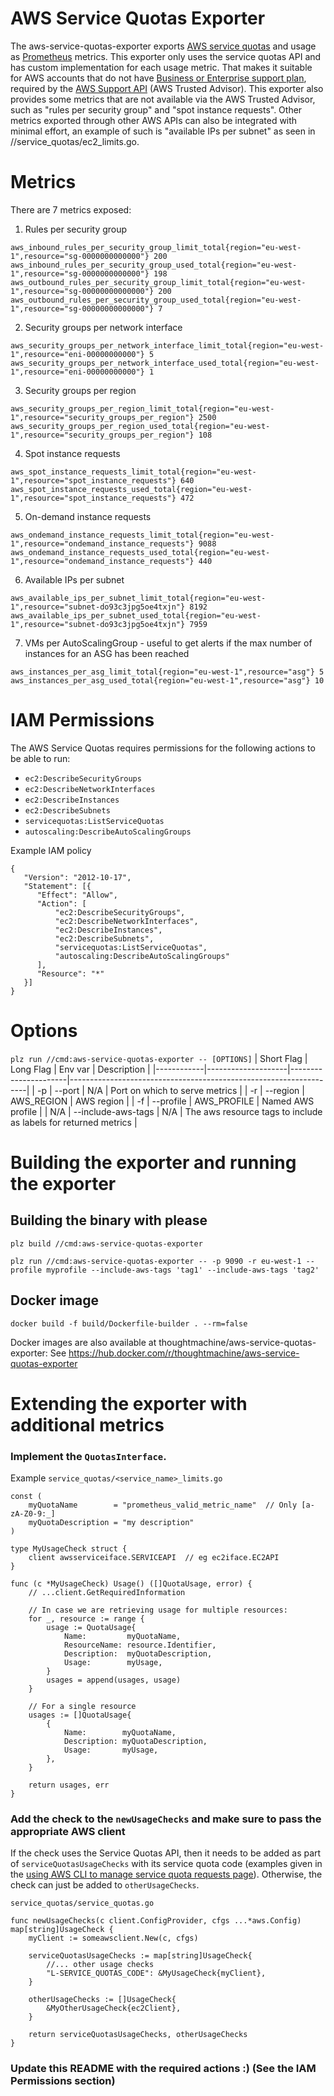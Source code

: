 # AWS Service Quotas Exporter
The aws-service-quotas-exporter exports [AWS service quotas][1] and
usage as [Prometheus][2] metrics. This exporter only uses the service
quotas API and has custom implementation for each usage metric.
That makes it suitable for AWS accounts that do not have [Business or Enterprise
support plan][3], required by the [AWS Support API][4] (AWS
Trusted Advisor). This exporter also provides some metrics that are
not available via the AWS Trusted Advisor, such as "rules per security
group" and "spot instance requests". Other metrics exported through other AWS APIs
can also be integrated with minimal effort, an example of such is "available IPs
per subnet" as seen in //service_quotas/ec2_limits.go.

# Metrics

There are 7 metrics exposed:

1. Rules per security group
```
aws_inbound_rules_per_security_group_limit_total{region="eu-west-1",resource="sg-0000000000000"} 200
aws_inbound_rules_per_security_group_used_total{region="eu-west-1",resource="sg-0000000000000"} 198
aws_outbound_rules_per_security_group_limit_total{region="eu-west-1",resource="sg-00000000000000"} 200
aws_outbound_rules_per_security_group_used_total{region="eu-west-1",resource="sg-00000000000000"} 7
```

2. Security groups per network interface
```
aws_security_groups_per_network_interface_limit_total{region="eu-west-1",resource="eni-00000000000"} 5
aws_security_groups_per_network_interface_used_total{region="eu-west-1",resource="eni-00000000000"} 1
```

3. Security groups per region
```
aws_security_groups_per_region_limit_total{region="eu-west-1",resource="security_groups_per_region"} 2500
aws_security_groups_per_region_used_total{region="eu-west-1",resource="security_groups_per_region"} 108
```

4. Spot instance requests
```
aws_spot_instance_requests_limit_total{region="eu-west-1",resource="spot_instance_requests"} 640
aws_spot_instance_requests_used_total{region="eu-west-1",resource="spot_instance_requests"} 472
```

5. On-demand instance requests
```
aws_ondemand_instance_requests_limit_total{region="eu-west-1",resource="ondemand_instance_requests"} 9088
aws_ondemand_instance_requests_used_total{region="eu-west-1",resource="ondemand_instance_requests"} 440
```

6. Available IPs per subnet
```
aws_available_ips_per_subnet_limit_total{region="eu-west-1",resource="subnet-do93c3jpg5oe4txjn"} 8192
aws_available_ips_per_subnet_used_total{region="eu-west-1",resource="subnet-do93c3jpg5oe4txjn"} 7959
```

7. VMs per AutoScalingGroup - useful to get alerts if the max number of instances for an ASG has been reached
```
aws_instances_per_asg_limit_total{region="eu-west-1",resource="asg"} 5
aws_instances_per_asg_used_total{region="eu-west-1",resource="asg"} 10
```

# IAM Permissions

The AWS Service Quotas requires permissions for the following actions
to be able to run:

 * `ec2:DescribeSecurityGroups`
 * `ec2:DescribeNetworkInterfaces`
 * `ec2:DescribeInstances`
 * `ec2:DescribeSubnets`
 * `servicequotas:ListServiceQuotas`
 * `autoscaling:DescribeAutoScalingGroups`

Example IAM policy
```
{
   "Version": "2012-10-17",
   "Statement": [{
      "Effect": "Allow",
      "Action": [
          "ec2:DescribeSecurityGroups",
          "ec2:DescribeNetworkInterfaces",
          "ec2:DescribeInstances",
          "ec2:DescribeSubnets",
          "servicequotas:ListServiceQuotas",
          "autoscaling:DescribeAutoScalingGroups"
      ],
      "Resource": "*"
   }]
}
```

# Options

`plz run //cmd:aws-service-quotas-exporter -- [OPTIONS]`
| Short Flag | Long Flag          | Env var                       | Description                                              |
|------------|--------------------|----------------------|-------------------------------------------------------------------|
| -p         | --port             | N/A         | Port on which to serve metrics                                             |
| -r         | --region           | AWS_REGION  | AWS region                                                                 |
| -f         | --profile          | AWS_PROFILE | Named AWS profile                                                          |
| N/A        | --include-aws-tags | N/A         | The aws resource tags to include as labels for returned metrics            |

# Building the exporter and running the exporter

## Building the binary with please
`plz build //cmd:aws-service-quotas-exporter`

`plz run //cmd:aws-service-quotas-exporter -- -p 9090 -r eu-west-1 --profile myprofile --include-aws-tags 'tag1' --include-aws-tags 'tag2'`

## Docker image
`docker build -f build/Dockerfile-builder . --rm=false`

Docker images are also available at thoughtmachine/aws-service-quotas-exporter:<version> See https://hub.docker.com/r/thoughtmachine/aws-service-quotas-exporter

# Extending the exporter with additional metrics

### Implement the `QuotasInterface`.

Example
`service_quotas/<service_name>_limits.go`
```
const (
    myQuotaName        = "prometheus_valid_metric_name"  // Only [a-zA-Z0-9:_]
    myQuotaDescription = "my description"
)

type MyUsageCheck struct {
    client awsserviceiface.SERVICEAPI  // eg ec2iface.EC2API
}

func (c *MyUsageCheck) Usage() ([]QuotaUsage, error) {
    // ...client.GetRequiredInformation

    // In case we are retrieving usage for multiple resources:
    for _, resource := range {
        usage := QuotaUsage{
            Name:         myQuotaName,
            ResourceName: resource.Identifier,
            Description:  myQuotaDescription,
            Usage:        myUsage,
        }
        usages = append(usages, usage)
    }

    // For a single resource
    usages := []QuotaUsage{
        {
            Name:        myQuotaName,
            Description: myQuotaDescription,
            Usage:       myUsage,
        },
    }

    return usages, err
}
```

### Add the check to the `newUsageChecks` and make sure to pass the appropriate AWS client

If the check uses the Service Quotas API, then it needs to be added as part of
`serviceQuotasUsageChecks` with its service quota code (examples given in the
[using AWS CLI to manage service quota requests page][5]). Otherwise, the check can
just be added to `otherUsageChecks`.

`service_quotas/service_quotas.go`
```
func newUsageChecks(c client.ConfigProvider, cfgs ...*aws.Config) map[string]UsageCheck {
    myClient := someawsclient.New(c, cfgs)

    serviceQuotasUsageChecks := map[string]UsageCheck{
        //... other usage checks
        "L-SERVICE_QUOTAS_CODE": &MyUsageCheck{myClient},
    }

    otherUsageChecks := []UsageCheck{
        &MyOtherUsageCheck{ec2Client},
    }

    return serviceQuotasUsageChecks, otherUsageChecks
}
```

### Update this README with the required actions :) (See the IAM Permissions section)


[1]: https://docs.aws.amazon.com/general/latest/gr/aws_service_limits.html
[2]: https://prometheus.io/
[3]: https://aws.amazon.com/premiumsupport/plans/
[4]: https://docs.aws.amazon.com/awssupport/latest/APIReference/Welcome.html
[5]: https://aws.amazon.com/premiumsupport/knowledge-center/troubleshoot-service-quotas-cli-commands/
